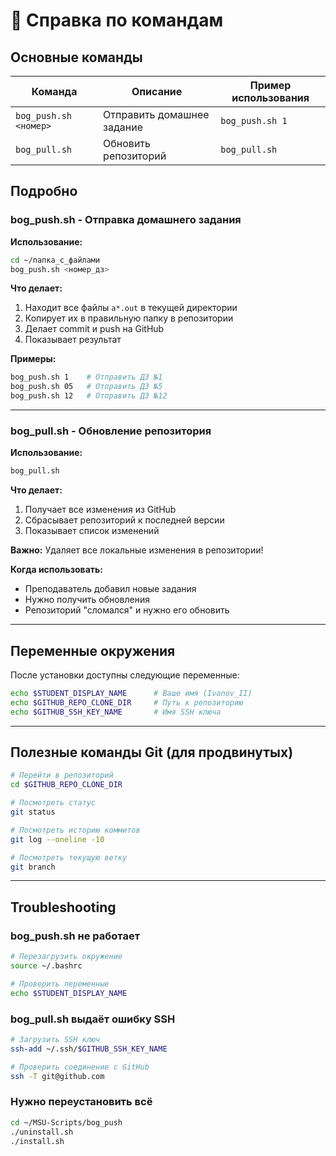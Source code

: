 # 📝 Справка по командам

## Основные команды

| Команда | Описание | Пример использования |
|---------|----------|---------------------|
| `bog_push.sh <номер>` | Отправить домашнее задание | `bog_push.sh 1` |
| `bog_pull.sh` | Обновить репозиторий | `bog_pull.sh` |

## Подробно

### bog_push.sh - Отправка домашнего задания

**Использование:**
```bash
cd ~/папка_с_файлами
bog_push.sh <номер_дз>
```

**Что делает:**
1. Находит все файлы `a*.out` в текущей директории
2. Копирует их в правильную папку в репозитории
3. Делает commit и push на GitHub
4. Показывает результат

**Примеры:**
```bash
bog_push.sh 1    # Отправить ДЗ №1
bog_push.sh 05   # Отправить ДЗ №5
bog_push.sh 12   # Отправить ДЗ №12
```

---

### bog_pull.sh - Обновление репозитория

**Использование:**
```bash
bog_pull.sh
```

**Что делает:**
1. Получает все изменения из GitHub
2. Сбрасывает репозиторий к последней версии
3. Показывает список изменений

**Важно:** Удаляет все локальные изменения в репозитории!

**Когда использовать:**
- Преподаватель добавил новые задания
- Нужно получить обновления
- Репозиторий "сломался" и нужно его обновить

---

## Переменные окружения

После установки доступны следующие переменные:

```bash
echo $STUDENT_DISPLAY_NAME      # Ваше имя (Ivanov_II)
echo $GITHUB_REPO_CLONE_DIR     # Путь к репозиторию
echo $GITHUB_SSH_KEY_NAME       # Имя SSH ключа
```

---

## Полезные команды Git (для продвинутых)

```bash
# Перейти в репозиторий
cd $GITHUB_REPO_CLONE_DIR

# Посмотреть статус
git status

# Посмотреть историю коммитов
git log --oneline -10

# Посмотреть текущую ветку
git branch
```

---

## Troubleshooting

### bog_push.sh не работает
```bash
# Перезагрузить окружение
source ~/.bashrc

# Проверить переменные
echo $STUDENT_DISPLAY_NAME
```

### bog_pull.sh выдаёт ошибку SSH
```bash
# Загрузить SSH ключ
ssh-add ~/.ssh/$GITHUB_SSH_KEY_NAME

# Проверить соединение с GitHub
ssh -T git@github.com
```

### Нужно переустановить всё
```bash
cd ~/MSU-Scripts/bog_push
./uninstall.sh
./install.sh
```


